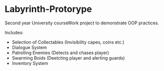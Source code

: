 # Labyrinth-Protorype
Second year University courseWork project to demonstrate OOP practices.


Includes:


- Selection of Collectables (Invisibility capes, coins etc.)
- Dialogue System
- Patrolling Enemies (Detects and chases player)
- Swarming Boids (Deetcting player and alerting guards)
- Inventory System
